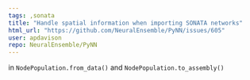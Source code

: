 ```yaml
---
tags: ,sonata
title: "Handle spatial information when importing SONATA networks"
html_url: "https://github.com/NeuralEnsemble/PyNN/issues/605"
user: apdavison
repo: NeuralEnsemble/PyNN
---
```


in `NodePopulation.from_data()` and `NodePopulation.to_assembly()`